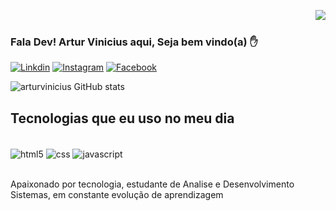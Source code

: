 <img align="right" src="https://komarev.com/ghpvc/?username=arturvinicius2000&color=ff69b4"><br>

### Fala Dev! Artur Vinicius aqui, Seja bem vindo(a) ✋

[![Linkdin](https://img.shields.io/badge/LinkedIn-0077B5?style=for-the-badge&logo=linkedin&logoColor=white)](https://www.linkedin.com/in/artur-vin%C3%ADcius-10a08b20b/)
[![Instagram](	https://img.shields.io/badge/Instagram-E4405F?style=for-the-badge&logo=instagram&logoColor=white)](https://www.instagram.com/arturarauujo/)
[![Facebook](https://img.shields.io/badge/Facebook-1877F2?style=for-the-badge&logo=facebook&logoColor=white)](https://www.facebook.com/arthur.araujo.921025)


![arturvinicius GitHub stats](https://github-readme-stats.vercel.app/api?username=arturvinicius2000&show_icons=true&theme=dracula)

## Tecnologias que eu uso no meu dia 

<div style="display: inline_block"><br/>
  <img align="center" alt="html5" src="https://img.shields.io/badge/HTML-239120?style=for-the-badge&logo=html5&logoColor=white" />
 <img align="center" alt="css" src="https://img.shields.io/badge/CSS-239120?&style=for-the-badge&logo=css3&logoColor=white" />
 <img align="center" alt="javascript" src="https://img.shields.io/badge/JavaScript-F7DF1E?style=for-the-badge&logo=javascript&logoColor=black" />

</div><br/>

Apaixonado por tecnologia, estudante de Analise e Desenvolvimento Sistemas, em constante evolução de aprendizagem 
